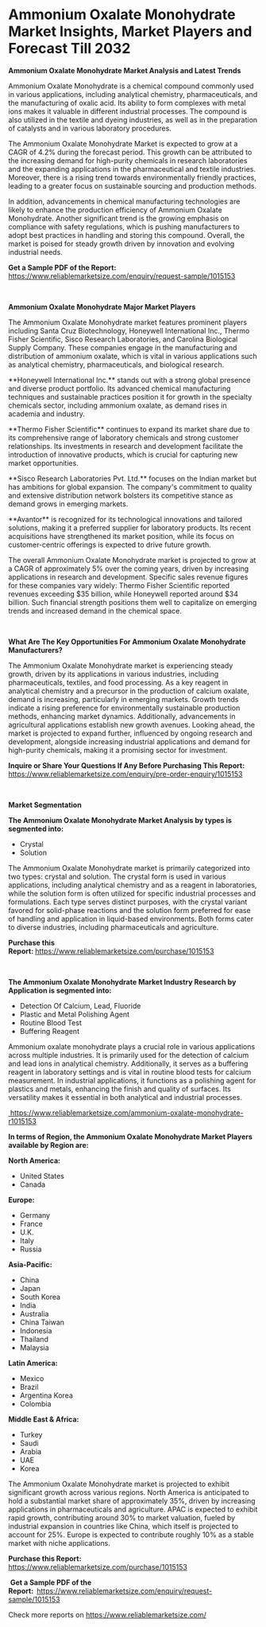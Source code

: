 <p><h1>Ammonium Oxalate Monohydrate Market Insights, Market Players and Forecast Till 2032</h1></p><p><strong>Ammonium Oxalate Monohydrate Market Analysis and Latest Trends</strong></p>
<p><p>Ammonium Oxalate Monohydrate is a chemical compound commonly used in various applications, including analytical chemistry, pharmaceuticals, and the manufacturing of oxalic acid. Its ability to form complexes with metal ions makes it valuable in different industrial processes. The compound is also utilized in the textile and dyeing industries, as well as in the preparation of catalysts and in various laboratory procedures.</p><p>The Ammonium Oxalate Monohydrate Market is expected to grow at a CAGR of 4.2% during the forecast period. This growth can be attributed to the increasing demand for high-purity chemicals in research laboratories and the expanding applications in the pharmaceutical and textile industries. Moreover, there is a rising trend towards environmentally friendly practices, leading to a greater focus on sustainable sourcing and production methods.</p><p>In addition, advancements in chemical manufacturing technologies are likely to enhance the production efficiency of Ammonium Oxalate Monohydrate. Another significant trend is the growing emphasis on compliance with safety regulations, which is pushing manufacturers to adopt best practices in handling and storing this compound. Overall, the market is poised for steady growth driven by innovation and evolving industrial needs.</p></p>
<p><strong>Get a Sample PDF of the Report:&nbsp;</strong> <a href="https://www.reliablemarketsize.com/enquiry/request-sample/1015153?utm_campaign=2952&utm_medium=2&utm_source=Github&utm_content=ia&utm_term=06032025&utm_id=ammonium-oxalate-monohydrate">https://www.reliablemarketsize.com/enquiry/request-sample/1015153</a></p>
<p>&nbsp;</p>
<p><strong>Ammonium Oxalate Monohydrate Major Market Players</strong></p>
<p><p>The Ammonium Oxalate Monohydrate market features prominent players including Santa Cruz Biotechnology, Honeywell International Inc., Thermo Fisher Scientific, Sisco Research Laboratories, and Carolina Biological Supply Company. These companies engage in the manufacturing and distribution of ammonium oxalate, which is vital in various applications such as analytical chemistry, pharmaceuticals, and biological research.</p><p>**Honeywell International Inc.** stands out with a strong global presence and diverse product portfolio. Its advanced chemical manufacturing techniques and sustainable practices position it for growth in the specialty chemicals sector, including ammonium oxalate, as demand rises in academia and industry.</p><p>**Thermo Fisher Scientific** continues to expand its market share due to its comprehensive range of laboratory chemicals and strong customer relationships. Its investments in research and development facilitate the introduction of innovative products, which is crucial for capturing new market opportunities.</p><p>**Sisco Research Laboratories Pvt. Ltd.** focuses on the Indian market but has ambitions for global expansion. The company's commitment to quality and extensive distribution network bolsters its competitive stance as demand grows in emerging markets.</p><p>**Avantor** is recognized for its technological innovations and tailored solutions, making it a preferred supplier for laboratory products. Its recent acquisitions have strengthened its market position, while its focus on customer-centric offerings is expected to drive future growth.</p><p>The overall Ammonium Oxalate Monohydrate market is projected to grow at a CAGR of approximately 5% over the coming years, driven by increasing applications in research and development. Specific sales revenue figures for these companies vary widely: Thermo Fisher Scientific reported revenues exceeding $35 billion, while Honeywell reported around $34 billion. Such financial strength positions them well to capitalize on emerging trends and increased demand in the chemical space.</p></p>
<p>&nbsp;</p>
<p><strong>What Are The Key Opportunities For Ammonium Oxalate Monohydrate Manufacturers?</strong></p>
<p><p>The Ammonium Oxalate Monohydrate market is experiencing steady growth, driven by its applications in various industries, including pharmaceuticals, textiles, and food processing. As a key reagent in analytical chemistry and a precursor in the production of calcium oxalate, demand is increasing, particularly in emerging markets. Growth trends indicate a rising preference for environmentally sustainable production methods, enhancing market dynamics. Additionally, advancements in agricultural applications establish new growth avenues. Looking ahead, the market is projected to expand further, influenced by ongoing research and development, alongside increasing industrial applications and demand for high-purity chemicals, making it a promising sector for investment.</p></p>
<p><strong>Inquire or Share Your Questions If Any Before Purchasing This Report:</strong> <a href="https://www.reliablemarketsize.com/enquiry/pre-order-enquiry/1015153?utm_campaign=2952&utm_medium=2&utm_source=Github&utm_content=ia&utm_term=06032025&utm_id=ammonium-oxalate-monohydrate">https://www.reliablemarketsize.com/enquiry/pre-order-enquiry/1015153</a></p>
<p>&nbsp;</p>
<p><strong>Market Segmentation</strong></p>
<p><strong>The Ammonium Oxalate Monohydrate Market Analysis by types is segmented into:</strong></p>
<p><ul><li>Crystal</li><li>Solution</li></ul></p>
<p><p>The Ammonium Oxalate Monohydrate market is primarily categorized into two types: crystal and solution. The crystal form is used in various applications, including analytical chemistry and as a reagent in laboratories, while the solution form is often utilized for specific industrial processes and formulations. Each type serves distinct purposes, with the crystal variant favored for solid-phase reactions and the solution form preferred for ease of handling and application in liquid-based environments. Both forms cater to diverse industries, including pharmaceuticals and agriculture.</p></p>
<p><strong>Purchase this Report:&nbsp;</strong><a href="https://www.reliablemarketsize.com/purchase/1015153?utm_campaign=2952&utm_medium=2&utm_source=Github&utm_content=ia&utm_term=06032025&utm_id=ammonium-oxalate-monohydrate">https://www.reliablemarketsize.com/purchase/1015153</a></p>
<p>&nbsp;</p>
<p><strong>The Ammonium Oxalate Monohydrate Market Industry Research by Application is segmented into:</strong></p>
<p><ul><li>Detection Of Calcium, Lead, Fluoride</li><li>Plastic and Metal Polishing Agent</li><li>Routine Blood Test</li><li>Buffering Reagent</li></ul></p>
<p><p>Ammonium oxalate monohydrate plays a crucial role in various applications across multiple industries. It is primarily used for the detection of calcium and lead ions in analytical chemistry. Additionally, it serves as a buffering reagent in laboratory settings and is vital in routine blood tests for calcium measurement. In industrial applications, it functions as a polishing agent for plastics and metals, enhancing the finish and quality of surfaces. Its versatility makes it essential in both analytical and industrial processes.</p></p>
<p><a href="https://www.reliablemarketsize.com/ammonium-oxalate-monohydrate-r1015153?utm_campaign=2952&utm_medium=2&utm_source=Github&utm_content=ia&utm_term=06032025&utm_id=ammonium-oxalate-monohydrate">&nbsp;https://www.reliablemarketsize.com/ammonium-oxalate-monohydrate-r1015153</a></p>
<p><strong>In terms of Region, the Ammonium Oxalate Monohydrate Market Players available by Region are:</strong></p>
<p>
    <p> <strong> North America: </strong>
        <ul>
            <li>United States</li>
            <li>Canada</li>
        </ul>
        </p> 
    <p> <strong> Europe: </strong>
        <ul>
            <li>Germany</li>
            <li>France</li>
            <li>U.K.</li>
            <li>Italy</li>
            <li>Russia</li>
        </ul>
        </p> 
    <p> <strong> Asia-Pacific: </strong>
        <ul>
            <li>China</li>
            <li>Japan</li>
            <li>South Korea</li>
            <li>India</li>
            <li>Australia</li>
            <li>China Taiwan</li>
            <li>Indonesia</li>
            <li>Thailand</li>
            <li>Malaysia</li>
        </ul>
        </p> 
    <p> <strong> Latin America: </strong>
        <ul>
            <li>Mexico</li>
            <li>Brazil</li>
            <li>Argentina Korea</li>
            <li>Colombia</li>
        </ul>
        </p> 
    <p> <strong> Middle East & Africa: </strong>
        <ul>
            <li>Turkey</li>
            <li>Saudi</li>
            <li>Arabia</li>
            <li>UAE</li>
            <li>Korea</li>
        </ul>
    </p>
    </p>
<p><p>The Ammonium Oxalate Monohydrate market is projected to exhibit significant growth across various regions. North America is anticipated to hold a substantial market share of approximately 35%, driven by increasing applications in pharmaceuticals and agriculture. APAC is expected to exhibit rapid growth, contributing around 30% to market valuation, fueled by industrial expansion in countries like China, which itself is projected to account for 25%. Europe is expected to contribute roughly 10% as a stable market with niche applications.</p></p>
<p><strong>Purchase this Report: </strong><a href="https://www.reliablemarketsize.com/purchase/1015153?utm_campaign=2952&utm_medium=2&utm_source=Github&utm_content=ia&utm_term=06032025&utm_id=ammonium-oxalate-monohydrate">https://www.reliablemarketsize.com/purchase/1015153</a></p>
<p>&nbsp;<strong>Get a Sample PDF of the Report:&nbsp;&nbsp;</strong><a href="https://www.reliablemarketsize.com/enquiry/request-sample/1015153?utm_campaign=2952&utm_medium=2&utm_source=Github&utm_content=ia&utm_term=06032025&utm_id=ammonium-oxalate-monohydrate">https://www.reliablemarketsize.com/enquiry/request-sample/1015153</a></p>
<p><strong></strong></p>
<p>Check more reports on <a href="https://www.reliablemarketsize.com/?utm_campaign=2952&utm_medium=2&utm_source=Github&utm_content=ia&utm_term=06032025&utm_id=ammonium-oxalate-monohydrate">https://www.reliablemarketsize.com/</a></p>